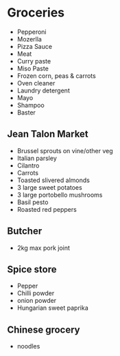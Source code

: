 # Groceries

- Pepperoni
- Mozerlla
- Pizza Sauce
- Meat
- Curry paste
- Miso Paste
- Frozen corn, peas & carrots
- Oven cleaner
- Laundry detergent
- Mayo
- Shampoo
- Baster

## Jean Talon Market

- Brussel sprouts on vine/other veg
- Italian parsley
- Cilantro
- Carrots
- Toasted slivered almonds
- 3 large sweet potatoes
- 3 large portobello mushrooms
- Basil pesto
- Roasted red peppers

## Butcher

- 2kg max pork joint

## Spice store

- Pepper
- Chilli powder
- onion powder
- Hungarian sweet paprika

## Chinese grocery

- noodles

